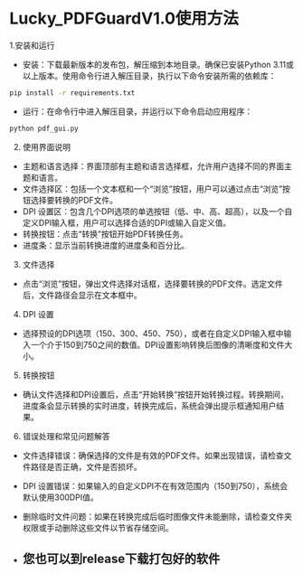 # Lucky_PDFGuardV1.0使用方法
1.安装和运行
- 安装：下载最新版本的发布包，解压缩到本地目录。确保已安装Python 3.11或以上版本。使用命令行进入解压目录，执行以下命令安装所需的依赖库：
```bash
pip install -r requirements.txt
```
- 运行：在命令行中进入解压目录，并运行以下命令启动应用程序：
```bash
python pdf_gui.py
```
2. 使用界面说明
- 主题和语言选择：界面顶部有主题和语言选择框，允许用户选择不同的界面主题和语言。
- 文件选择区：包括一个文本框和一个“浏览”按钮，用户可以通过点击“浏览”按钮选择要转换的PDF文件。
- DPI 设置区：包含几个DPI选项的单选按钮（低、中、高、超高），以及一个自定义DPI输入框，用户可以选择合适的DPI或输入自定义值。
- 转换按钮：点击“转换”按钮开始PDF转换任务。
- 进度条：显示当前转换进度的进度条和百分比。
3. 文件选择
- 点击“浏览”按钮，弹出文件选择对话框，选择要转换的PDF文件。选定文件后，文件路径会显示在文本框中。
4. DPI 设置
- 选择预设的DPI选项（150、300、450、750），或者在自定义DPI输入框中输入一个介于150到750之间的数值。DPI设置影响转换后图像的清晰度和文件大小。
5. 转换按钮
- 确认文件选择和DPI设置后，点击“开始转换”按钮开始转换过程。转换期间，进度条会显示转换的实时进度，转换完成后，系统会弹出提示框通知用户结果。
6. 错误处理和常见问题解答
- 文件选择错误：确保选择的文件是有效的PDF文件。如果出现错误，请检查文件路径是否正确，文件是否损坏。
- DPI 设置错误：如果输入的自定义DPI不在有效范围内（150到750），系统会默认使用300DPI值。
- 删除临时文件问题：如果在转换完成后临时图像文件未能删除，请检查文件夹权限或手动删除这些文件以节省存储空间。

- ## 您也可以到release下载打包好的软件
